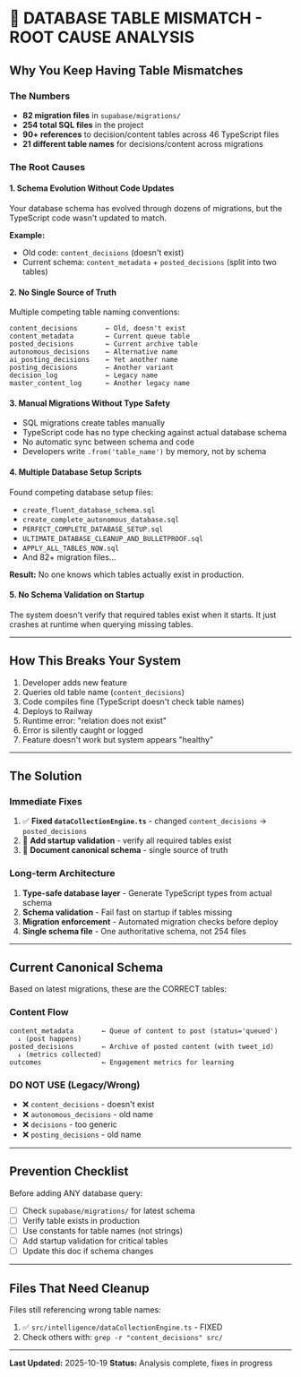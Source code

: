 # 🚨 DATABASE TABLE MISMATCH - ROOT CAUSE ANALYSIS

## **Why You Keep Having Table Mismatches**

### **The Numbers**
- **82 migration files** in `supabase/migrations/`
- **254 total SQL files** in the project
- **90+ references** to decision/content tables across 46 TypeScript files
- **21 different table names** for decisions/content across migrations

### **The Root Causes**

#### **1. Schema Evolution Without Code Updates**
Your database schema has evolved through dozens of migrations, but the TypeScript code wasn't updated to match.

**Example:** 
- Old code: `content_decisions` (doesn't exist)
- Current schema: `content_metadata` + `posted_decisions` (split into two tables)

#### **2. No Single Source of Truth**
Multiple competing table naming conventions:
```
content_decisions       ← Old, doesn't exist
content_metadata        ← Current queue table  
posted_decisions        ← Current archive table
autonomous_decisions    ← Alternative name
ai_posting_decisions    ← Yet another name
posting_decisions       ← Another variant
decision_log            ← Legacy name
master_content_log      ← Another legacy name
```

#### **3. Manual Migrations Without Type Safety**
- SQL migrations create tables manually
- TypeScript code has no type checking against actual database schema
- No automatic sync between schema and code
- Developers write `.from('table_name')` by memory, not by schema

#### **4. Multiple Database Setup Scripts**
Found competing database setup files:
- `create_fluent_database_schema.sql`
- `create_complete_autonomous_database.sql`  
- `PERFECT_COMPLETE_DATABASE_SETUP.sql`
- `ULTIMATE_DATABASE_CLEANUP_AND_BULLETPROOF.sql`
- `APPLY_ALL_TABLES_NOW.sql`
- And 82+ migration files...

**Result:** No one knows which tables actually exist in production.

#### **5. No Schema Validation on Startup**
The system doesn't verify that required tables exist when it starts. It just crashes at runtime when querying missing tables.

---

## **How This Breaks Your System**

1. Developer adds new feature
2. Queries old table name (`content_decisions`)
3. Code compiles fine (TypeScript doesn't check table names)
4. Deploys to Railway
5. Runtime error: "relation does not exist"
6. Error is silently caught or logged
7. Feature doesn't work but system appears "healthy"

---

## **The Solution**

### **Immediate Fixes**
1. ✅ **Fixed `dataCollectionEngine.ts`** - changed `content_decisions` → `posted_decisions`
2. 🔄 **Add startup validation** - verify all required tables exist
3. 📝 **Document canonical schema** - single source of truth

### **Long-term Architecture**
1. **Type-safe database layer** - Generate TypeScript types from actual schema
2. **Schema validation** - Fail fast on startup if tables missing
3. **Migration enforcement** - Automated migration checks before deploy
4. **Single schema file** - One authoritative schema, not 254 files

---

## **Current Canonical Schema**

Based on latest migrations, these are the CORRECT tables:

### Content Flow
```
content_metadata       ← Queue of content to post (status='queued')
  ↓ (post happens)
posted_decisions       ← Archive of posted content (with tweet_id)
  ↓ (metrics collected)
outcomes               ← Engagement metrics for learning
```

### DO NOT USE (Legacy/Wrong)
- ❌ `content_decisions` - doesn't exist
- ❌ `autonomous_decisions` - old name
- ❌ `decisions` - too generic
- ❌ `posting_decisions` - old name

---

## **Prevention Checklist**

Before adding ANY database query:
- [ ] Check `supabase/migrations/` for latest schema
- [ ] Verify table exists in production
- [ ] Use constants for table names (not strings)
- [ ] Add startup validation for critical tables
- [ ] Update this doc if schema changes

---

## **Files That Need Cleanup**

Files still referencing wrong table names:
1. ✅ `src/intelligence/dataCollectionEngine.ts` - FIXED
2. Check others with: `grep -r "content_decisions" src/`

---

**Last Updated:** 2025-10-19
**Status:** Analysis complete, fixes in progress

